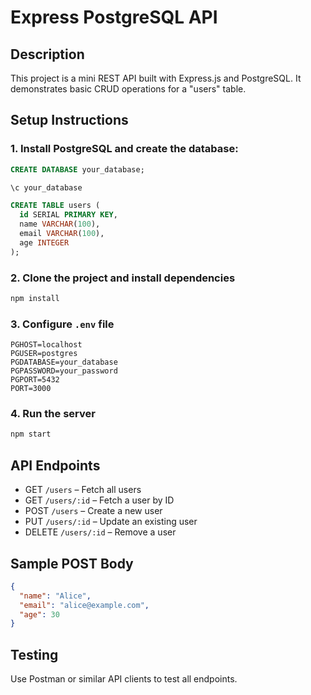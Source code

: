 # Express PostgreSQL API

## Description
This project is a mini REST API built with Express.js and PostgreSQL. It demonstrates basic CRUD operations for a "users" table.

## Setup Instructions

### 1. Install PostgreSQL and create the database:

```sql
CREATE DATABASE your_database;

\c your_database

CREATE TABLE users (
  id SERIAL PRIMARY KEY,
  name VARCHAR(100),
  email VARCHAR(100),
  age INTEGER
);
```

### 2. Clone the project and install dependencies

```bash
npm install
```

### 3. Configure `.env` file

```env
PGHOST=localhost
PGUSER=postgres
PGDATABASE=your_database
PGPASSWORD=your_password
PGPORT=5432
PORT=3000
```

### 4. Run the server

```bash
npm start
```

## API Endpoints

- GET `/users` – Fetch all users
- GET `/users/:id` – Fetch a user by ID
- POST `/users` – Create a new user
- PUT `/users/:id` – Update an existing user
- DELETE `/users/:id` – Remove a user

## Sample POST Body

```json
{
  "name": "Alice",
  "email": "alice@example.com",
  "age": 30
}
```

## Testing

Use Postman or similar API clients to test all endpoints.
